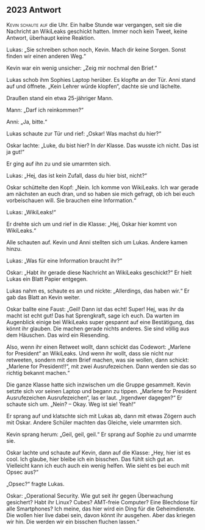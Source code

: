 ## **2023** Antwort 

<span style="font-variant:small-caps;">Kevin schaute auf</span> die Uhr.
Ein halbe Stunde war vergangen, seit sie die Nachricht an WikiLeaks geschickt hatten.
Immer noch kein Tweet, keine Antwort, überhaupt keine Reaktion.

Lukas: „Sie schreiben schon noch, Kevin.
Mach dir keine Sorgen.
Sonst finden wir einen anderen Weg.“

Kevin war ein wenig unsicher: „Zeig mir nochmal den Brief.“

Lukas schob ihm Sophies Laptop herüber.
Es klopfte an der Tür.
Anni stand auf und öffnete.
„Kein Lehrer würde klopfen“, dachte sie und lächelte.

Draußen stand ein etwa 25-jähriger Mann.

Mann: „Darf ich reinkommen?“

Anni: „Ja, bitte.“

Lukas schaute zur Tür und rief: „Oskar!
Was machst du hier?“

Oskar lachte: „Luke, du bist hier?
In _der_ Klasse.
Das wusste ich nicht.
Das ist ja gut!“

Er ging auf ihn zu und sie umarmten sich.

Lukas: „Hej, das ist kein Zufall, dass du hier bist, nicht?“

Oskar schüttelte den Kopf: „Nein.
Ich komme von WikiLeaks.
Ich war gerade am nächsten an euch dran, und so haben sie mich gefragt, ob ich bei euch vorbeischauen will.
Sie brauchen eine Information.“

Lukas: „WikiLeaks!“

Er drehte sich um und rief in die Klasse: „Hej, Oskar hier kommt von WikiLeaks.“

Alle schauten auf.
Kevin und Anni stellten sich um Lukas.
Andere kamen hinzu.

Lukas: „Was für eine Information braucht ihr?“

Oskar: „Habt ihr gerade diese Nachricht an WikiLeaks geschickt?“ Er hielt Lukas ein Blatt Papier entgegen.

Lukas nahm es, schaute es an und nickte: „Allerdings, das haben wir.“ Er gab das Blatt an Kevin weiter.

Oskar ballte eine Faust: „Geil!
Dann ist das echt!
Super!
Hej, was ihr da macht ist echt gut!
Das hat Sprengkraft, sage ich euch.
Da warten im Augenblick einige bei WikiLeaks super gespannt auf eine Bestätigung, das könnt ihr glauben.
Die machen gerade nichts anderes.
Sie sind völlig aus dem Häuschen.
Das wird ein Riesending.

Also, wenn ihr einen Retweet wollt, dann schickt das Codewort: „Marlene for President“ an WikiLeaks.
Und wenn ihr wollt, dass sie nicht nur retweeten, sondern mit dem Brief machen, was sie wollen, dann schickt: „Marlene for President!!“, mit zwei Ausrufezeichen.
Dann werden sie das so richtig bekannt machen.“

Die ganze Klasse hatte sich inzwischen um die Gruppe gesammelt.
Kevin setzte sich vor seinen Laptop und begann zu tippen. „Marlene for President Ausrufezeichen Ausrufezeichen“, las er laut.
„Irgendwer dagegen?“ Er schaute sich um.
„Nein?
– Okay.
Weg ist sie!
Yeah!“

Er sprang auf und klatschte sich mit Lukas ab, dann mit etwas Zögern auch mit Oskar.
Andere Schüler machten das Gleiche, viele umarmten sich.

Kevin sprang herum: „Geil, geil, geil.“ Er sprang auf Sophie zu und umarmte sie.

Oskar lachte und schaute auf Kevin, dann auf die Klasse: „Hey, hier ist es cool.
Ich glaube, hier bleibe ich ein bisschen.
Das fühlt sich gut an.
Vielleicht kann ich euch auch ein wenig helfen.
Wie sieht es bei euch mit Opsec aus?“

„Opsec?“ fragte Lukas.

Oskar: „Operational Security.
Wie gut seit ihr gegen Überwachung gesichert?
Habt ihr Linux?
Cubes?
AMT-freie Computer?
Eine Blechdose für alle Smartphones?
Ich meine, das hier wird ein Ding für die Geheimdienste.
Die wollen hier live dabei sein, davon könnt ihr ausgehen.
Aber das kriegen wir hin.
Die werden wir ein bisschen fluchen lassen.“
